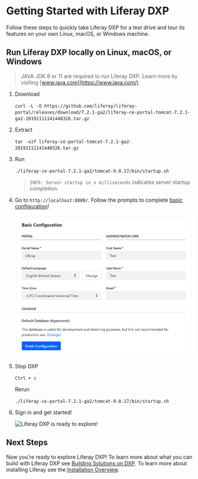 # Getting Started with Liferay DXP

Follow these steps to quickly take Liferay DXP for a test drive and tour its features on your own Linux, macOS, or Windows machine.

## Run Liferay DXP locally on Linux, macOS, or Windows

> JAVA JDK 8 or 11 are required to run Liferay DXP. Learn more by visiting [www.java.com](https://www.java.com/).

1. Download

    `curl -L -O https://github.com/liferay/liferay-portal/releases/download/7.2.1-ga2/liferay-ce-portal-tomcat-7.2.1-ga2-20191111141448326.tar.gz`

1. Extract

    `tar -xzf liferay-ce-portal-tomcat-7.2.1-ga2-20191111141448326.tar.gz`

1. Run

    `./liferay-ce-portal-7.2.1-ga2/tomcat-9.0.17/bin/startup.sh`

    > `INFO: Server startup in x milliseconds` indicates server startup completion.

1. Go to `http://localhost:8080/`. Follow the prompts to complete [basic configuration](./06-using-the-setup-wizard.md)!

    ![Follow the Setup Wizard Prompts to Log In](./getting-started-with-liferay-dxp/images/01.png)

1. Stop DXP

    `Ctrl + c`
    
    Rerun

    `./liferay-ce-portal-7.2.1-ga2/tomcat-9.0.17/bin/startup.sh`

1. Sign in and get started!

    ![Liferay DXP is ready to explore!](./getting-started-with-liferay-dxp/images/02.png)

## Next Steps

Now you're ready to explore Liferay DXP! To learn more about what you can build with Liferay DXP see [Building Solutions on DXP](../../building-solutions-on-dxp/README.rst). To learn more about installing Liferay see the [Installation Overview](./02-installation-overview.md).
